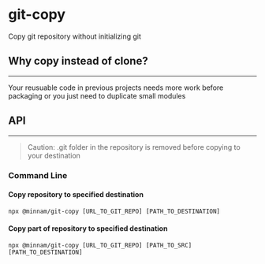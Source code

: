 # git-copy
Copy git repository without initializing git

## Why copy instead of clone?
----
Your reusuable code in previous projects needs more work before packaging or you just need to duplicate small modules

## API
----
> Caution: .git folder in the repository is removed before copying to your destination
### Command Line
#### Copy repository to specified destination
    npx @minnam/git-copy [URL_TO_GIT_REPO] [PATH_TO_DESTINATION]

#### Copy part of repository to specified destination
    npx @minnam/git-copy [URL_TO_GIT_REPO] [PATH_TO_SRC] [PATH_TO_DESTINATION]